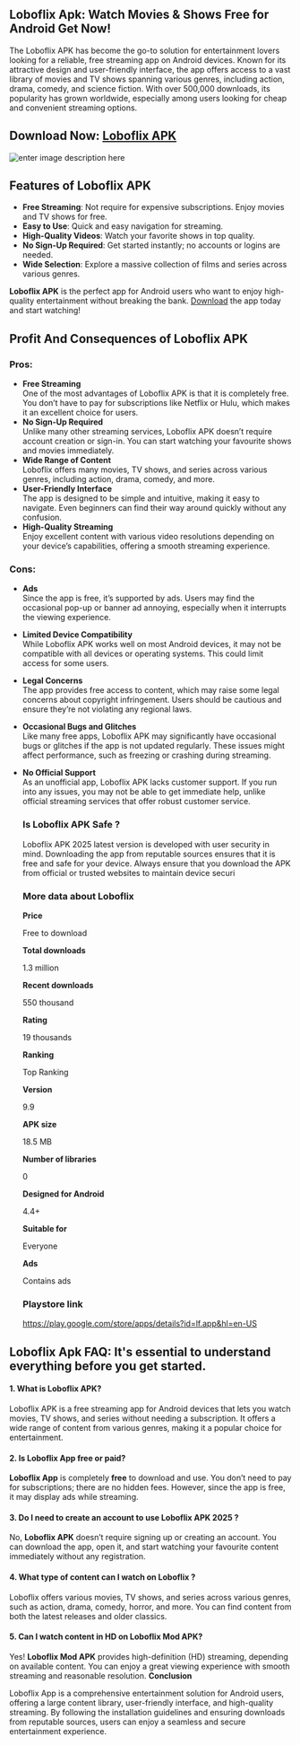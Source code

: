 ## Loboflix Apk: Watch Movies & Shows Free for Android Get Now!
The Loboflix APK has become the go-to solution for entertainment lovers looking for a reliable, free streaming app on Android devices. Known for its attractive design and user-friendly interface, the app offers access to a vast library of movies and TV shows spanning various genres, including action, drama, comedy, and science fiction. With over 500,000 downloads, its popularity has grown worldwide, especially among users looking for cheap and convenient streaming options.
## Download Now: [Loboflix APK](https://www.apkroute.com/loboflix-apk/)
![enter image description here](https://tse2.mm.bing.net/th?id=OIP.y3YovL2-8sMul3wMYYnAYwHaEK&pid=Api&P=0&h=180)
## Features of Loboflix APK

-   **Free Streaming**: Not require for expensive subscriptions. Enjoy movies and TV shows for free.
-   **Easy to Use**: Quick and easy navigation for streaming.
-   **High-Quality Videos**: Watch your favorite shows in top quality.
-   **No Sign-Up Required**: Get started instantly; no accounts or logins are needed.
-   **Wide Selection**: Explore a massive collection of films and series across various genres.

**Loboflix APK** is the perfect app for Android users who want to enjoy high-quality entertainment without breaking the bank. [Download](https://www.apkroute.com/loboflix-apk/) the app today and start watching!
## Profit And Consequences of Loboflix APK

### **Pros:**

-   **Free Streaming**  
    One of the most advantages of Loboflix APK is that it is completely free. You don’t have to pay for subscriptions like Netflix or Hulu, which makes it an excellent choice for users.
-   **No Sign-Up Required**  
    Unlike many other streaming services, Loboflix APK doesn’t require account creation or sign-in. You can start watching your favourite shows and movies immediately.
-   **Wide Range of Content**  
    Loboflix offers many movies, TV shows, and series across various genres, including action, drama, comedy, and more. 
-   **User-Friendly Interface**  
    The app is designed to be simple and intuitive, making it easy to navigate. Even beginners can find their way around quickly without any confusion.
-   **High-Quality Streaming**  
    Enjoy excellent content with various video resolutions depending on your device’s capabilities, offering a smooth streaming experience.

### Cons:

-   **Ads**  
    Since the app is free, it’s supported by ads. Users may find the occasional pop-up or banner ad annoying, especially when it interrupts the viewing experience.
-   **Limited Device Compatibility**  
    While Loboflix APK works well on most Android devices, it may not be compatible with all devices or operating systems. This could limit access for some users.
-   **Legal Concerns**  
    The app provides free access to content, which may raise some legal concerns about copyright infringement. Users should be cautious and ensure they’re not violating any regional laws.
-   **Occasional Bugs and Glitches**  
    Like many free apps, Loboflix APK may significantly have occasional bugs or glitches if the app is not updated regularly. These issues might affect performance, such as freezing or crashing during streaming.
-   **No Official Support**  
    As an unofficial app, Loboflix APK lacks customer support. If you run into any issues, you may not be able to get immediate help, unlike official streaming services that offer robust customer service.
    ### Is Loboflix APK Safe ?
    Loboflix APK 2025 latest version is developed with user security in mind. Downloading the app from reputable sources ensures that it is free and safe for your device. Always ensure that you download the APK from official or trusted websites to maintain device securi
    ### More data about Loboflix
    **Price**

     Free to download

    **Total downloads**

       1.3 million

     **Recent downloads**

       550 thousand

      **Rating**

       19 thousands

    **Ranking**

     Top Ranking

    **Version**

       9.9

    **APK size**

    18.5 MB

    **Number of libraries**

     0

    **Designed for Android**

      4.4+

    **Suitable for**

       Everyone

    **Ads**

    Contains ads
    ### Playstore link
    https://play.google.com/store/apps/details?id=lf.app&hl=en-US
## Loboflix Apk FAQ: It's essential to understand everything before you get started.

#### 1. **What is Loboflix APK?**

Loboflix APK is a free streaming app for Android devices that lets you watch movies, TV shows, and series without needing a subscription. It offers a wide range of content from various genres, making it a popular choice for entertainment.

#### 2. **Is Loboflix App free or paid?**

**Loboflix App** is completely **free** to download and use. You don’t need to pay for subscriptions; there are no hidden fees. However, since the app is free, it may display ads while streaming.

#### 3. **Do I need to create an account to use Loboflix APK 2025 ?**

No, **Loboflix APK** doesn’t require signing up or creating an account. You can download the app, open it, and start watching your favourite content immediately without any registration.

#### 4. **What type of content can I watch on Loboflix ?**

Loboflix offers various movies, TV shows, and series across various genres, such as action, drama, comedy, horror, and more. You can find content from both the latest releases and older classics.

#### 5. **Can I watch content in HD on Loboflix Mod APK?**

Yes! **Loboflix Mod APK** provides high-definition (HD) streaming, depending on available content. You can enjoy a great viewing experience with smooth streaming and reasonable resolution.
**Conclusion**

Loboflix App is a comprehensive entertainment solution for Android users, offering a large content library, user-friendly interface, and high-quality streaming. By following the installation guidelines and ensuring downloads from reputable sources, users can enjoy a seamless and secure entertainment experience.

    
    
    
